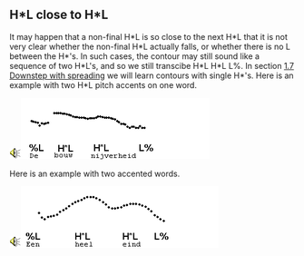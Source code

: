 H\*L close to H\*L
------------------

It may happen that a non-final H\*L is so close to the next H\*L that it is not very clear whether the non-final H\*L actually falls, or whether there is no L between the H\*'s. In such cases, the contour may still sound like a sequence of two H\*L's, and so we still transcibe H\*L H\*L L%. In section [1.7 Downstep with spreading](1_7.html) we will learn contours with single H\*'s. Here is an example with two H\*L pitch accents on one word.

<div class="audio-example" onclick="play_sound('../audio/048')"><img alt="Play audio" src="../audio.gif" /><img alt="Audio example" src="../audio/gif/048.gif"/></div>

Here is an example with two accented words.

<div class="audio-example" onclick="play_sound('../audio/078a')"><img alt="Play audio" src="../audio.gif" /><img alt="Audio example" src="../audio/gif/078a.gif"/></div>
